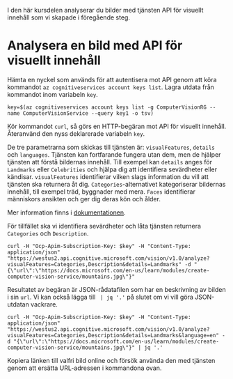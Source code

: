 I den här kursdelen analyserar du bilder med tjänsten API för visuellt innehåll som vi skapade i föregående steg.

# <a name="analyzing-an-image-with-computer-vision-api"></a>Analysera en bild med API för visuellt innehåll

Hämta en nyckel som används för att autentisera mot API genom att köra kommandot `az cognitiveservices account keys list`. Lagra utdata från kommandot inom variabeln `key`.

```azurecli
key=$(az cognitiveservices account keys list -g ComputerVisionRG --name ComputerVisionService --query key1 -o tsv)
```

Kör kommandot `curl`, så görs en HTTP-begäran mot API för visuellt innehåll. Återanvänd den nyss deklarerade variabeln `key`.

De tre parametrarna som skickas till tjänsten är: `visualFeatures`, `details` och `languages`. Tjänsten kan fortfarande fungera utan dem, men de hjälper tjänsten att förstå bildernas innehåll. Till exempel kan `details` anges för `Landmarks` eller `Celebrities` och hjälpa dig att identifiera sevärdheter eller kändisar. `visualFeatures` identifierar vilken slags information du vill att tjänsten ska returnera åt dig. `Categories`-alternativet kategoriserar bildernas innehåll, till exempel träd, byggnader med mera. `Faces` identifierar människors ansikten och ger dig deras kön och ålder.

Mer information finns i [dokumentationen](https://westus.dev.cognitive.microsoft.com/docs/services/56f91f2d778daf23d8ec6739/operations/56f91f2e778daf14a499e1fa).

För tillfället ska vi identifiera sevärdheter och låta tjänsten returnera `Categories` och `Description`.

```azurecli
curl -H "Ocp-Apim-Subscription-Key: $key" -H "Content-Type: application/json" "https://westus2.api.cognitive.microsoft.com/vision/v1.0/analyze?visualFeatures=Categories,Description&details=Landmarks" -d "{\"url\":\"https://docs.microsoft.com/en-us/learn/modules/create-computer-vision-service/mountains.jpg\"}"
```

Resultatet av begäran är JSON-rådatafilen som har en beskrivning av bilden i sin `url`. Vi kan också lägga till ` | jq '.'` på slutet om vi vill göra JSON-utdatan vackrare.

```azurecli
curl -H "Ocp-Apim-Subscription-Key: $key" -H "Content-Type: application/json" "https://westus2.api.cognitive.microsoft.com/vision/v1.0/analyze?visualFeatures=Categories,Description&details=Landmarks&language=en" -d "{\"url\":\"https://docs.microsoft.com/en-us/learn/modules/create-computer-vision-service/mountains.jpg\"}" | jq '.'
```

Kopiera länken till valfri bild online och försök använda den med tjänsten genom att ersätta URL-adressen i kommandona ovan.